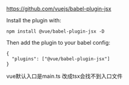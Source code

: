 https://github.com/vuejs/babel-plugin-jsx

Install the plugin with:

```
npm install @vue/babel-plugin-jsx -D
```

Then add the plugin to your babel config:

```
{
  "plugins": ["@vue/babel-plugin-jsx"]
}
```

vue默认入口是main.ts 改成tsx会找不到入口文件